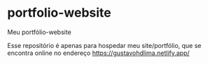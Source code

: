 # portfolio-website
Meu portfólio-website

Esse repositório é apenas para hospedar meu site/portfólio, que se encontra online no endereço https://gustavohdlima.netlify.app/
